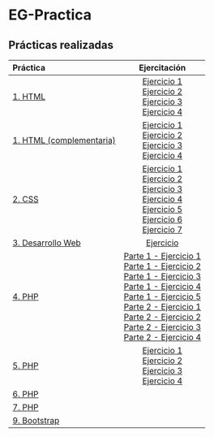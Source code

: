 # EG-Practica

## Prácticas realizadas

|Práctica|Ejercitación|
|:-|:-:|
|[1. HTML](https://github.com/NicoGabrielGallegos/EG-Practica/tree/main/1.%20HTML)|[Ejercicio 1](https://github.com/NicoGabrielGallegos/EG-Practica/tree/main/1.%20HTML/Ejercitación%201)<br>[Ejercicio 2](https://github.com/NicoGabrielGallegos/EG-Practica/tree/main/1.%20HTML/Ejercitación%202)<br>[Ejercicio 3](https://github.com/NicoGabrielGallegos/EG-Practica/tree/main/1.%20HTML/Ejercitación%203)<br>[Ejercicio 4](https://github.com/NicoGabrielGallegos/EG-Practica/tree/main/1.%20HTML/Ejercitación%204)|
|[1. HTML (complementaria)](https://github.com/NicoGabrielGallegos/EG-Practica/tree/main/1.%20HTML%20(complementaria))|[Ejercicio 1](https://github.com/NicoGabrielGallegos/EG-Practica/tree/main/1.%20HTML%20(complementaria)/Ejercitación%201)<br>[Ejercicio 2](https://github.com/NicoGabrielGallegos/EG-Practica/tree/main/1.%20HTML%20(complementaria)/Ejercitación%202)<br>[Ejercicio 3](https://github.com/NicoGabrielGallegos/EG-Practica/tree/main/1.%20HTML%20(complementaria)/Ejercitación%203)<br>[Ejercicio 4](https://github.com/NicoGabrielGallegos/EG-Practica/tree/main/1.%20HTML%20(complementaria)/Ejercitación%204)|
|[2. CSS](https://github.com/NicoGabrielGallegos/EG-Practica/tree/main/2.%20CSS)|[Ejercicio 1](https://github.com/NicoGabrielGallegos/EG-Practica/tree/main/2.%20CSS/Ejercitación%201)<br>[Ejercicio 2](https://github.com/NicoGabrielGallegos/EG-Practica/tree/main/2.%20CSS/Ejercitación%202)<br>[Ejercicio 3](https://github.com/NicoGabrielGallegos/EG-Practica/tree/main/2.%20CSS/Ejercitación%203)<br>[Ejercicio 4](https://github.com/NicoGabrielGallegos/EG-Practica/tree/main/2.%20CSS/Ejercitación%204)<br>[Ejercicio 5](https://github.com/NicoGabrielGallegos/EG-Practica/tree/main/2.%20CSS/Ejercitación%205)<br>[Ejercicio 6](https://github.com/NicoGabrielGallegos/EG-Practica/tree/main/2.%20CSS/Ejercitación%206)<br>[Ejercicio 7](https://github.com/NicoGabrielGallegos/EG-Practica/tree/main/2.%20CSS/Ejercitación%207)|
|[3. Desarrollo Web](https://github.com/NicoGabrielGallegos/EG-Practica/tree/main/3.%20Desarrollo%20Web)|[Ejercicio](https://github.com/NicoGabrielGallegos/EG-Practica/blob/main/3.%20Desarrollo%20Web/Ejercitacion.pdf)|
|[4. PHP](https://github.com/NicoGabrielGallegos/EG-Practica/tree/main/4.%20PHP)|[Parte 1 - Ejercicio 1](https://github.com/NicoGabrielGallegos/EG-Practica/tree/main/4.%20PHP/Parte%201%20-%20Ejercicio%201)<br>[Parte 1 - Ejercicio 2](https://github.com/NicoGabrielGallegos/EG-Practica/tree/main/4.%20PHP/Parte%201%20-%20Ejercicio%202)<br>[Parte 1 - Ejercicio 3](https://github.com/NicoGabrielGallegos/EG-Practica/tree/main/4.%20PHP/Parte%201%20-%20Ejercicio%203)<br>[Parte 1 - Ejercicio 4](https://github.com/NicoGabrielGallegos/EG-Practica/tree/main/4.%20PHP/Parte%201%20-%20Ejercicio%204)<br>[Parte 1 - Ejercicio 5](https://github.com/NicoGabrielGallegos/EG-Practica/tree/main/4.%20PHP/Parte%201%20-%20Ejercicio%205)<br>[Parte 2 - Ejercicio 1](https://github.com/NicoGabrielGallegos/EG-Practica/tree/main/4.%20PHP/Parte%202%20-%20Ejercicio%201)<br>[Parte 2 - Ejercicio 2](https://github.com/NicoGabrielGallegos/EG-Practica/tree/main/4.%20PHP/Parte%202%20-%20Ejercicio%202)<br>[Parte 2 - Ejercicio 3](https://github.com/NicoGabrielGallegos/EG-Practica/tree/main/4.%20PHP/Parte%202%20-%20Ejercicio%203)<br>[Parte 2 - Ejercicio 4](https://github.com/NicoGabrielGallegos/EG-Practica/tree/main/4.%20PHP/Parte%202%20-%20Ejercicio%204)|
|[5. PHP](https://github.com/NicoGabrielGallegos/EG-Practica/tree/main/5.%20PHP)|[Ejercicio 1](https://github.com/NicoGabrielGallegos/EG-Practica/tree/main/5.%20PHP/Ejercicio%201)<br>[Ejercicio 2](https://github.com/NicoGabrielGallegos/EG-Practica/tree/main/5.%20PHP/Ejercicio%202)<br>[Ejercicio 3](https://github.com/NicoGabrielGallegos/EG-Practica/tree/main/5.%20PHP/Ejercicio%203)<br>[Ejercicio 4](https://github.com/NicoGabrielGallegos/EG-Practica/tree/main/5.%20PHP/Ejercicio%204)|
|[6. PHP]()||
|[7. PHP]()||
|[9. Bootstrap]()||
